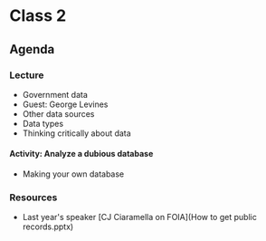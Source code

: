 # Class 2

## Agenda

### Lecture

* Government data
* Guest: George Levines
* Other data sources
* Data types
* Thinking critically about data

#### Activity: Analyze a dubious database

* Making your own database

### Resources

* Last year's speaker [CJ Ciaramella on FOIA](How to get public records.pptx) 

